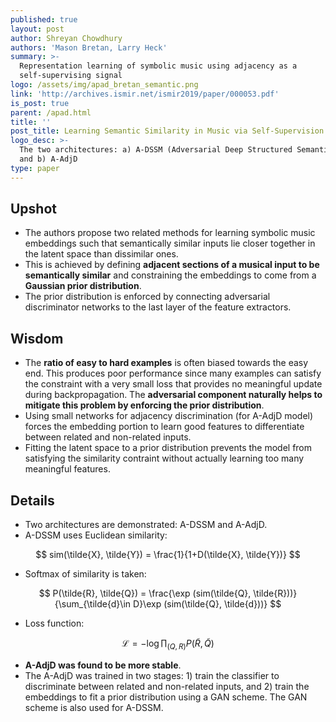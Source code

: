 ```yaml
---
published: true
layout: post
author: Shreyan Chowdhury
authors: 'Mason Bretan, Larry Heck'
summary: >-
  Representation learning of symbolic music using adjacency as a
  self-supervising signal
logo: /assets/img/apad_bretan_semantic.png
link: 'http://archives.ismir.net/ismir2019/paper/000053.pdf'
is_post: true
parent: /apad.html
title: ''
post_title: Learning Semantic Similarity in Music via Self-Supervision
logo_desc: >-
  The two architectures: a) A-DSSM (Adversarial Deep Structured Semantic Model)
  and b) A-AdjD
type: paper
---
```

## Upshot
- The authors propose two related methods for learning symbolic music embeddings such that semantically similar inputs lie closer together in the latent space than dissimilar ones.
- This is achieved by defining **adjacent sections of a musical input to be semantically similar** and constraining the embeddings to come from a **Gaussian prior distribution**.
- The prior distribution is enforced by connecting adversarial discriminator networks to the last layer of the feature extractors. 

## Wisdom
- The **ratio of easy to hard examples** is often biased towards the easy end. This produces poor performance since many examples can satisfy the constraint with a very small loss that provides no meaningful update during backpropagation. The **adversarial component naturally helps to mitigate this problem by enforcing the prior distribution**.
- Using small networks for adjacency discrimination (for A-AdjD model) forces the embedding portion to learn good features to differentiate between related and non-related inputs.
- Fitting the latent space to a prior distribution prevents the model from satisfying the similarity contraint without actually learning too many meaningful features.

## Details
- Two architectures are demonstrated: A-DSSM and A-AdjD.
- A-DSSM uses Euclidean similarity:<br>

$$
sim(\tilde{X}, \tilde{Y}) = \frac{1}{1+D(\tilde{X}, \tilde{Y})}
$$

- Softmax of similarity is taken:<br>

$$
P(\tilde{R}, \tilde{Q}) = \frac{\exp (sim(\tilde{Q}, \tilde{R}))}{\sum_{\tilde{d}\in D}\exp (sim(\tilde{Q}, \tilde{d}))}
$$

- Loss function:<br>

$$
\mathcal{L} = - \log \prod_{(Q,R)} P(\tilde{R}, \tilde{Q})
$$

- **A-AdjD was found to be more stable**.
- The A-AdjD was trained in two stages: 1) train the classifier to discriminate between related and non-related inputs, and 2) train the embeddings to fit a prior distribution using a GAN scheme. The GAN scheme is also used for A-DSSM.
